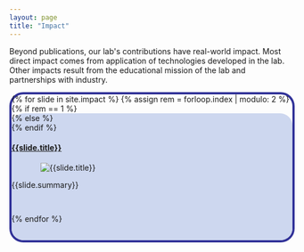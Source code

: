 ```yaml
---
layout: page
title: "Impact"
---
```

Beyond publications, our lab's contributions have real-world impact.
Most direct impact comes from application of technologies developed in the lab.
Other impacts result from the educational mission of the lab and partnerships with industry.
<div class="impact-page-styles">
  <div class="row" style="margin:auto;justify-content:center;width:100%;max-width:1000px;border:4px solid #323399;border-radius:25px">
    {% for slide in site.impact %}
    {% assign rem = forloop.index | modulo: 2 %}
    {% if rem == 1 %}
    <div class="row" style="margin:auto;justify-content:center;width:100%;max-width:1000px;background-color:#cdd7ef;padding-bottom:30px;border-radius:22px">
    {% else %}
    <div class="row impact-row" style="margin:auto;justify-content:center;width:100%;max-width:1000px;padding-bottom:30px;">
    {% endif %}
    <h4><a href="{{ slide.url | relative_url}}">{{slide.title}}</a></h4>
      <div class="row" style="margin:0 auto;width:100%;max-width:400px">
        <img src="{{slide.splash | relative_url}}" class="d-block w-100" alt="{{slide.title}}">
      </div>
      <div class="col" style="width:100%">
      <p>{{slide.summary}}</p>
      </div>
    </div>
  {% endfor %}
  </div>
</div>

